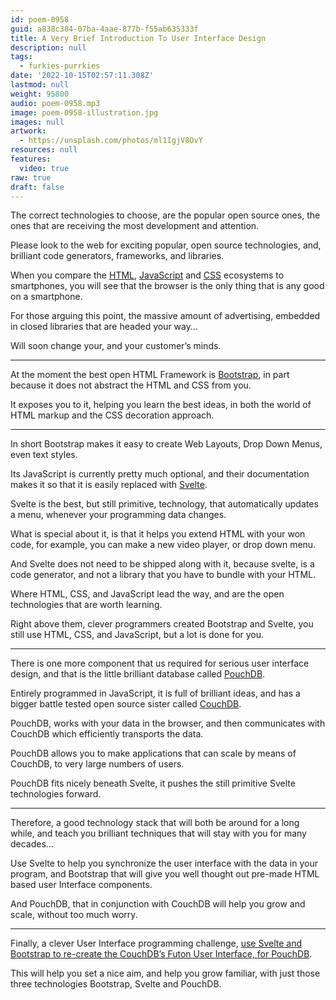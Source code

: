 ```yaml
---
id: poem-0958
guid: a838c384-07ba-4aae-877b-f55ab635333f
title: A Very Brief Introduction To User Interface Design
description: null
tags:
  - furkies-purrkies
date: '2022-10-15T02:57:11.308Z'
lastmod: null
weight: 95800
audio: poem-0958.mp3
image: poem-0958-illustration.jpg
images: null
artwork:
  - https://unsplash.com/photos/ml1IgjV8OvY
resources: null
features:
  video: true
raw: true
draft: false
---
```


 The correct technologies to choose, are the popular open source ones,
the ones that are receiving the most development and attention.

Please look to the web for exciting popular, open source technologies,
and, brilliant code generators, frameworks, and libraries.

When you compare the [HTML][A], [JavaScript][B] and [CSS][C] ecosystems to smartphones,
you will see that the browser is the only thing that is any good on a smartphone.

For those arguing this point, the massive amount of advertising,
embedded in closed libraries that are headed your way…

Will soon change your,
and your customer’s minds.

---

At the moment the best open HTML Framework is [Bootstrap][1],
in part because it does not abstract the HTML and CSS from you.

It exposes you to it, helping you learn the best ideas,
in both the world of HTML markup and the CSS decoration approach.

---

In short Bootstrap makes it easy to create Web Layouts, Drop Down Menus,
even text styles.

Its JavaScript is currently pretty much optional,
and their documentation makes it so that it is easily replaced with [Svelte][2].

Svelte is the best, but still primitive, technology, that automatically updates a menu,
whenever your programming data changes.

What is special about it, is that it helps you extend HTML with your won code,
for example, you can make a new video player, or drop down menu.

And Svelte does not need to be shipped along with it, because svelte,
is a code generator, and not a library that you have to bundle with your HTML.

Where HTML, CSS, and JavaScript lead the way,
and are the open technologies that are worth learning.

Right above them, clever programmers created Bootstrap and Svelte,
you still use HTML, CSS, and JavaScript, but a lot is done for you.

---

There is one more component that us required for serious user interface design,
and that is the little brilliant database called [PouchDB][3].

Entirely programmed in JavaScript, it is full of brilliant ideas,
and has a bigger battle tested open source sister called [CouchDB][4].

PouchDB, works with your data in the browser,
and then communicates with CouchDB which efficiently transports the data.

PouchDB allows you to make applications that can scale by means of CouchDB,
to very large numbers of users.

PouchDB fits nicely beneath Svelte,
it pushes the still primitive Svelte technologies forward.

---

Therefore, a good technology stack that will both be around for a long while,
and teach you brilliant techniques that will stay with you for many decades…

Use Svelte to help you synchronize the user interface with the data in your program,
and Bootstrap that will give you well thought out pre-made HTML based user Interface components.

And PouchDB, that in conjunction with CouchDB will help you grow and scale,
without too much worry.

---

Finally, a clever User Interface programming challenge,
[use Svelte and Bootstrap to re-create the CouchDB’s Futon User Interface, for PouchDB][5].

This will help you set a nice aim, and help you grow familiar,
with just those three technologies Bootstrap, Svelte and PouchDB.

[A]: https://www.youtube.com/results?search_query=What+Is+HTML
[B]: https://www.youtube.com/results?search_query=What+Is+JavaScript
[C]: https://www.youtube.com/results?search_query=What+Is+CSS
[1]: https://www.youtube.com/results?search_query=What+Is+Bootstrap
[2]: https://www.youtube.com/results?search_query=What+Is+Svelte
[3]: https://www.youtube.com/results?search_query=What+Is+PouchDB
[4]: https://www.youtube.com/results?search_query=What+Is+CouchDB
[5]: https://www.youtube.com/results?search_query=CouchDB+Futon